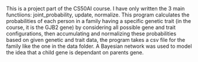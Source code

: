 This is a project part of the CS50AI course. I have only written the 3 main functiions: joint_probability, update, normalize. 
This program calculates the probabilities of each person in a family having a specific genetic trait (in the course, it is the GJB2 gene) by considering all possible gene and trait configurations, 
then accumulating and normalizing these probabilities based on given genetic and trait data, the program takes a csv file for the family like the one in the data folder. A Bayesian network was used to model the idea that a child gene is dependant on parents gene.
